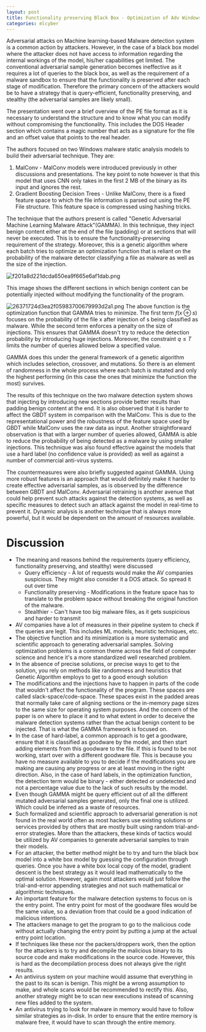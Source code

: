 ```yaml
---
layout: post
title: Functionality preserving Black Box - Optimization of Adv Windows Malware
categories: mlcyber
---
```


Adversarial attacks on Machine learning-based Malware detection system is a common action by attackers. However, in the case of a black box model where the attacker does not have access to information regarding the internal workings of the model, his/her capabilities get limited. The conventional adversarial sample generation becomes ineffective as it requires a lot of queries to the black box, as well as the requirement of a malware sandbox to ensure that the functionality is preserved after each stage of modification. Therefore the primary concern of the attackers would be to have a strategy that is query-efficient, functionality preserving, and stealthy (the adversarial samples are likely small). 

The presentation went over a brief overview of the PE file format as it is necessary to understand the structure and to know what you can modify without compromising the functionality. This includes the DOS Header section which contains a magic number that acts as a signature for the file and an offset value that points to the real header.

The authors focused on two Windows malware static analysis models to build their adversarial technique. They are:
1. MalConv - MalConv models were introduced previously in other discussions and presentations. The key point to note however is that this model that uses CNN only takes in the first 2 MB of the binary as its input and ignores the rest. 
2. Gradient Boosting Decision Trees - Unlike MalConv, there is a fixed feature space to which the file information is parsed out using the PE File structure. This feature space is compressed using hashing tricks. 

The technique that the authors present is called "Genetic Adversarial Machine Learning Malware Attack"(GAMMA). In this technique, they inject benign content either at the end of the file (padding) or at sections that will never be executed. This is to ensure the functionality-preserving requirement of the strategy. Moreover, this is a genetic algorithm where each batch tries to optimize an optimization function that is reliant on the probability of the malware detector classifying a file as malware as well as the size of the injection.

![f201a8d221dcda650ea9f665e6af1dab.png](:/8a2b196152664a6490e85159647297ee)

This image shows the different sections in which benign content can be potentially injected without modifying the functionality of the program. 

![26371724d3ea2f05983700679993d2a1.png](:/d4dced53283b46cc8de834e07c992f9a)
The above function is the optimization function that GAMMA tries to minimize. The first term $f(x \oplus s)$ focuses on the probability of the file x after injection of s being classified as malware. While the second term enforces a penalty on the size of injections. This ensures that GAMMA doesn't try to reduce the detection probability by introducing huge injections. Moreover, the constraint $q \leq T$ limits the number of queries allowed below a specified value. 

GAMMA does this under the general framework of a genetic algorithm which includes selection, crossover, and mutations. So there is an element of randomness in the whole process where each batch is mutated and only the highest performing (in this case the ones that minimize the function the most) survives. 

The results of this technique on the two malware detection system shows that injecting by introducing new sections provide better results than padding benign content at the end. It is also observed that it is harder to affect the GBDT system in comparison with the MalConv. This is due to the representational power and the robustness of the feature space used by GBDT while MalConv uses the raw data as input. Another straightforward observation is that with a larger number of queries allowed, GAMMA is able to reduce the probability of being detected as a malware by using smaller injections. This technique was also found effective against the models that use a hard label (no confidence value is provided) as well as against a number of commercial anti-virus systems.

The countermeasures were also briefly suggested against GAMMA. Using more robust features is an approach that would definitely make it harder to create effective adversarial samples, as is observed by the difference between GBDT and MalConv. Adversarial retraining is another avenue that could help prevent such attacks against the detection systems, as well as specific measures to detect such an attack against the model in real-time to prevent it. Dynamic analysis is another technique that is always more powerful, but it would be dependent on the amount of resources available. 

# Discussion
* The meaning and reasons behind the requirements (query efficiency, functionality preserving, and stealthy) were discussed
	* Query efficiency - A lot of requests would make the AV companies suspicious. They might also consider it a DOS attack. So spread it out over time
	* Functionality preserving - Modifications in the feature space has to translate to the problem space without breaking the original function of the malware. 
	* Stealthier - Can't have too big malware files, as it gets suspicious and harder to transmit
* AV companies have a lot of measures in their pipeline system to check if the queries are legit. This includes ML models, heuristic techniques, etc.
* The objective function and its minimization is a more systematic and scientific approach to generating adversarial samples. Solving optimization problems is a common theme across the field of computer science and hence it's a more standardized well researched problem.
* In the absence of precise solutions, or precise ways to get to the solution, you rely on methods like randomness and heuristics that Genetic Algorithm employs to get to a good enough solution
* The modifications and the injections have to happen in parts of the code that wouldn't affect the functionality of the program. These spaces are called slack-space/code-space. These spaces exist in the padded areas that normally take care of aligning sections or the in-memory page sizes to the same size for operating system purposes. And the concern of the paper is on where to place it and to what extent in order to deceive the malware detection systems rather than the actual benign content to be injected. That is what the GAMMA framework is focused on. 
* In the case of hard-label, a common approach is to get a goodware, ensure that it is classified as goodware by the model, and then start adding elements from this goodware to the file. If this is found to be not working, start over with a different goodware file. This is because you have no measure available to you to decide if the modifications you are making are causing any progress or are at least moving in the right direction. Also, in the case of hard labels, in the optimization function, the detection term would be binary - either detected or undetected and not a percentage value due to the lack of such results by the model.
* Even though GAMMA might be query efficient out of all the different mutated adversarial samples generated, only the final one is utilized. Which could be inferred as a waste of resources. 
* Such formalized and scientific approach to adversarial generation is not found in the real world often as most hackers use existing solutions or services provided by others that are mostly built using random trial-and-error strategies. More than the attackers, these kinds of tactics would be utilized by AV companies to generate adversarial samples to train their models. 
* For an attacker, the better method might be to try and turn the black box model into a white box model by guessing the configuration through queries. Once you have a white box local copy of the model, gradient descent is the best strategy as it would lead mathematically to the optimal solution. However, again most attackers would just follow the trial-and-error appending strategies and not such mathematical or algorithmic techniques.
* An important feature for the malware detection systems to focus on is the entry point. The entry point for most of the goodware files would be the same value, so a deviation from that could be a good indication of malicious intentions. 
* The attackers manage to get the program to go to the malicious code without actually changing the entry point by putting a jump at the actual entry point location.
* If techniques like these nor the packers/droppers work, then the option for the attackers is to try and decompile the malicious binary to its source code and make modifications in the source code. However, this is hard as the decompilation process does not always give the right results. 
* An antivirus system on your machine would assume that everything in the past to its scan is benign. This might be a wrong assumption to make, and whole scans would be recommended to rectify this. Also, another strategy might be to scan new executions instead of scanning new files added to the system.
* An antivirus trying to look for malware in memory would have to follow similar strategies as in-disk. In order to ensure that the entire memory is malware free, it would have to scan through the entire memory.


